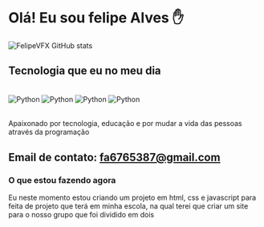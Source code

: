 # Olá! Eu sou felipe Alves ✋

![FelipeVFX GitHub stats](https://github-readme-stats.vercel.app/api?username=FelipeVFX&show_icons=true&theme=radical)

## Tecnologia que eu no meu dia

<div style="display: inline_block"><br/>
  <img align="center" alt="Python" src="https://img.shields.io/badge/Python-3776AB?style=for-the-badge&logo=python&logoColor=white">
  <img align="center" alt="Python" src="https://img.shields.io/badge/HTML5-E34F26?style=for-the-badge&logo=html5&logoColor=white">
  <img align="center" alt="Python" src="https://img.shields.io/badge/CSS3-1572B6?style=for-the-badge&logo=css3&logoColor=white">
  <img align="center" alt="Python" src="https://img.shields.io/badge/JavaScript-323330?style=for-the-badge&logo=javascript&logoColor=F7DF1E">
</div><br/>

Apaixonado por tecnologia, educação e por mudar a vida das pessoas através da programação

## Email de contato: fa6765387@gmail.com

<h3>O que estou fazendo agora</h3>
<p>
  Eu neste momento estou criando um projeto em html, css e javascript para feita de projeto que terá em minha escola, na qual terei  que criar um site para o nosso grupo que foi dividido em dois
</p>
